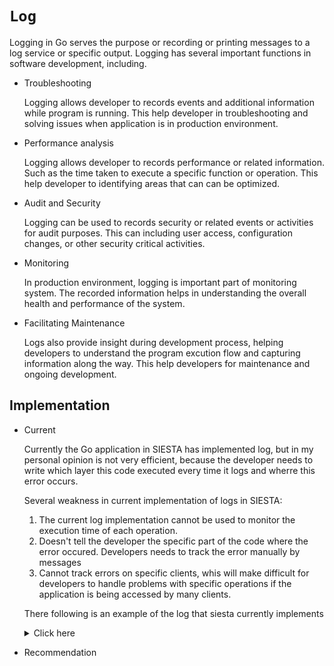 # `Log`

Logging in Go serves the purpose or recording or printing messages to a log service or specific output. Logging has several important functions in software development, including.

- Troubleshooting

  Logging allows developer to records events and additional information while program is running. This help developer in troubleshooting and solving issues when application is in production environment.

- Performance analysis

  Logging allows developer to records performance or related information. Such as the time taken to execute a specific function or operation. This help developer to identifying areas that can can be optimized.

- Audit and Security

  Logging can be used to records security or related events or activities for audit purposes. This can including user access, configuration changes, or other security critical activities.

- Monitoring

  In production environment, logging is important part of monitoring system. The recorded information helps in understanding the overall health and performance of the system.

- Facilitating Maintenance

  Logs also provide insight during development process, helping developers to understand the program excution flow and capturing information along the way. This help developers for maintenance and ongoing development.

## Implementation

- Current

  Currently the Go application in SIESTA has implemented log, but in my personal opinion is not very efficient, because the developer needs to write which layer this code executed every time it logs and wherre this error occurs.

  Several weakness in current implementation of logs in SIESTA:

  1. The current log implementation cannot be used to monitor the execution time of each operation.
  2. Doesn't tell the developer the specific part of the code where the error occured. Developers needs to track the error manually by messages
  3. Cannot track errors on specific clients, whis will make difficult for developers to handle problems with specific operations if the application is being accessed by many clients.

  There following is an example of the log that siesta currently implements

  <details>
  <summary>Click here</summary>

  ```go

  fmt.Println("Hello World")

  ```

  </details>

- Recommendation
